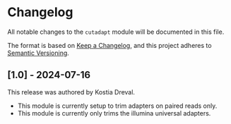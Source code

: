 # Changelog

All notable changes to the `cutadapt` module will be documented in this file.

The format is based on [Keep a Changelog](https://keepachangelog.com/en/1.0.0/),
and this project adheres to [Semantic Versioning](https://semver.org/spec/v2.0.0.html).

## [1.0] - 2024-07-16

This release was authored by Kostia Dreval.

- This module is currently setup to trim adapters on paired reads only.
- This module is currently only trims the illumina universal adapters.

